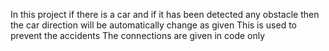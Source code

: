 In this project if there is a car and if it has been detected any obstacle then the car direction will be automatically change as given
This is used to prevent the accidents 
The connections are given in code only

